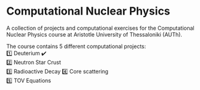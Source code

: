 # Computational Nuclear Physics
A collection of projects and computational exercises for the Computational Nuclear Physics course at Aristotle University of Thessaloniki (AUTh). 

The course contains 5 different computational projects:  
:one: Deuterium ✔️  
:two: Neutron Star Crust  
:three: Radioactive Decay 
:four: Core scattering  
:five: TOV Equations
